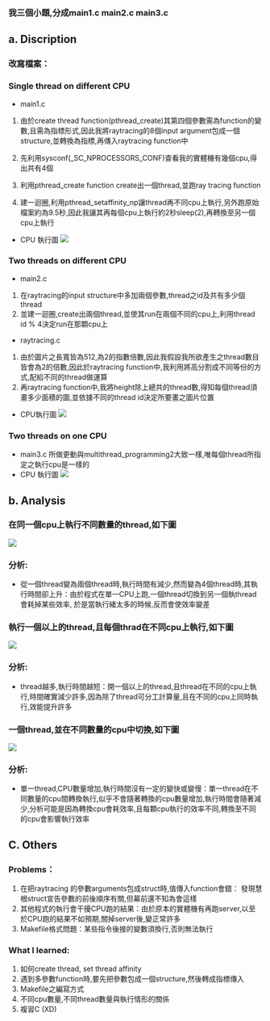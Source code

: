 ### 我三個小題,分成main1.c main2.c main3.c

## a. Discription
### 改寫檔案：
### Single thread on different CPU 
* main1.c
1. 由於create thread function(pthread_create)其第四個參數需為function的變數,且需為指標形式,因此我將raytracing的8個input argument包成一個structure,並轉換為指標,再傳入raytracing function中
2. 先利用sysconf(_SC_NPROCESSORS_CONF)查看我的實體機有幾個cpu,得出共有4個

3. 利用pthread_create function create出一個thread,並跑ray tracing function
4. 建一迴圈,利用pthread_setaffinity_np讓thread再不同cpu上執行,另外跑原始檔案約為9.5秒,因此我讓其再每個cpu上執行約2秒sleep(2),再轉換至另一個cpu上執行
* CPU 執行圖
![](https://i.imgur.com/h6D984r.jpg)


### Two threads on different CPU 
* main2.c
1. 在raytracing的input structure中多加兩個參數,thread之id及共有多少個thread
2. 並建一迴圈,create出兩個thread,並使其run在兩個不同的cpu上,利用thread id % 4決定run在那顆cpu上
* raytracing.c
1. 由於圖片之長寬皆為512,為2的指數倍數,因此我假設我所欲產生之thread數目皆會為2的倍數,因此於raytracing function中,我利用將高分割成不同等份的方式,配給不同的thread做運算
2. 再raytracing function中,我將height除上總共的thread數,得知每個thread須畫多少面積的圖,並依據不同的thread id決定所要畫之圖片位置
* CPU執行圖
![](https://i.imgur.com/uhaFlNH.jpg)


### Two threads on one CPU 
* main3.c
所做更動與multithread_programming2大致一樣,唯每個thread所指定之執行cpu是一樣的
* CPU 執行圖
![](https://i.imgur.com/OPDL4uP.jpg)

## b. Analysis
### 在同一個cpu上執行不同數量的thread,如下圖

![](https://i.imgur.com/Z36VmzD.png)
### 分析: 
* 從一個thread變為兩個thread時,執行時間有減少,然而變為4個thread時,其執行時間卻上升：由於程式在單一CPU上跑,一個thread切換到另一個執thread會耗掉某些效率, 於是當執行緒太多的時候,反而會使效率變差

### 執行一個以上的thread,且每個thrad在不同cpu上執行,如下圖
![](https://i.imgur.com/ZCIkqeD.png)
### 分析:
* thread越多,執行時間越短：開一個以上的thread,且thread在不同的cpu上執行,時間確實減少許多,因為除了thread可分工計算量,且在不同的cpu上同時執行,效能提升許多 

### 一個thread,並在不同數量的cpu中切換,如下圖
![](https://i.imgur.com/DdbfszH.png)
### 分析:
* 單一thread,CPU數量增加,執行時間沒有一定的變快或變慢：單一thread在不同數量的cpu間轉換執行,似乎不會隨著轉換的cpu數量增加,執行時間會隨著減少,分析可能是因為轉換cpu會耗效率,且每顆cpu執行的效率不同,轉換至不同的cpu會影響執行效率

## C. Others
### Problems：
1. 在把raytracing 的參數arguments包成struct時,值傳入function會錯： 發現慧根struct宣告參數的前後順序有關,但幕前還不知為會這樣
2. 其他程式的執行會干擾CPU跑的結果：由於原本的實體機有再跑server,以至於CPU跑的結果不如預期,關掉server後,變正常許多
3. Makefile格式問題：某些指令後接的變數須換行,否則無法執行
### What I learned:
1. 如何create thread, set thread affinity
2. 遇到多參數function時,要先把參數包成一個structure,然後轉成指標傳入
3. Makefile之編寫方式
4. 不同cpu數量,不同thread數量與執行情形的關係
5. 複習C (XD)
